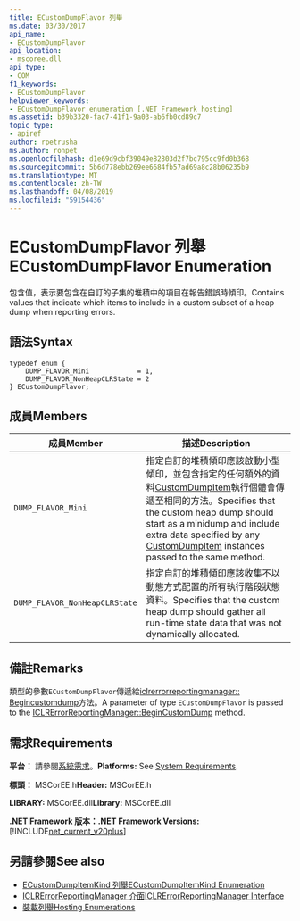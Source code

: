 ```yaml
---
title: ECustomDumpFlavor 列舉
ms.date: 03/30/2017
api_name:
- ECustomDumpFlavor
api_location:
- mscoree.dll
api_type:
- COM
f1_keywords:
- ECustomDumpFlavor
helpviewer_keywords:
- ECustomDumpFlavor enumeration [.NET Framework hosting]
ms.assetid: b39b3320-fac7-41f1-9a03-ab6fb0cd89c7
topic_type:
- apiref
author: rpetrusha
ms.author: ronpet
ms.openlocfilehash: d1e69d9cbf39049e82803d2f7bc795cc9fd0b368
ms.sourcegitcommit: 5b6d778ebb269ee6684fb57ad69a8c28b06235b9
ms.translationtype: MT
ms.contentlocale: zh-TW
ms.lasthandoff: 04/08/2019
ms.locfileid: "59154436"
---
```

# <a name="ecustomdumpflavor-enumeration"></a><span data-ttu-id="513e0-102">ECustomDumpFlavor 列舉</span><span class="sxs-lookup"><span data-stu-id="513e0-102">ECustomDumpFlavor Enumeration</span></span>
<span data-ttu-id="513e0-103">包含值，表示要包含在自訂的子集的堆積中的項目在報告錯誤時傾印。</span><span class="sxs-lookup"><span data-stu-id="513e0-103">Contains values that indicate which items to include in a custom subset of a heap dump when reporting errors.</span></span>  
  
## <a name="syntax"></a><span data-ttu-id="513e0-104">語法</span><span class="sxs-lookup"><span data-stu-id="513e0-104">Syntax</span></span>  
  
```  
typedef enum {  
    DUMP_FLAVOR_Mini            = 1,  
    DUMP_FLAVOR_NonHeapCLRState = 2  
} ECustomDumpFlavor;  
```  
  
## <a name="members"></a><span data-ttu-id="513e0-105">成員</span><span class="sxs-lookup"><span data-stu-id="513e0-105">Members</span></span>  
  
|<span data-ttu-id="513e0-106">成員</span><span class="sxs-lookup"><span data-stu-id="513e0-106">Member</span></span>|<span data-ttu-id="513e0-107">描述</span><span class="sxs-lookup"><span data-stu-id="513e0-107">Description</span></span>|  
|------------|-----------------|  
|`DUMP_FLAVOR_Mini`|<span data-ttu-id="513e0-108">指定自訂的堆積傾印應該啟動小型傾印，並包含指定的任何額外的資料[CustomDumpItem](../../../../docs/framework/unmanaged-api/hosting/customdumpitem-structure.md)執行個體會傳遞至相同的方法。</span><span class="sxs-lookup"><span data-stu-id="513e0-108">Specifies that the custom heap dump should start as a minidump and include extra data specified by any [CustomDumpItem](../../../../docs/framework/unmanaged-api/hosting/customdumpitem-structure.md) instances passed to the same method.</span></span>|  
|`DUMP_FLAVOR_NonHeapCLRState`|<span data-ttu-id="513e0-109">指定自訂的堆積傾印應該收集不以動態方式配置的所有執行階段狀態資料。</span><span class="sxs-lookup"><span data-stu-id="513e0-109">Specifies that the custom heap dump should gather all run-time state data that was not dynamically allocated.</span></span>|  
  
## <a name="remarks"></a><span data-ttu-id="513e0-110">備註</span><span class="sxs-lookup"><span data-stu-id="513e0-110">Remarks</span></span>  
 <span data-ttu-id="513e0-111">類型的參數`ECustomDumpFlavor`傳遞給[iclrerrorreportingmanager:: Begincustomdump](../../../../docs/framework/unmanaged-api/hosting/iclrerrorreportingmanager-begincustomdump-method.md)方法。</span><span class="sxs-lookup"><span data-stu-id="513e0-111">A parameter of type `ECustomDumpFlavor` is passed to the [ICLRErrorReportingManager::BeginCustomDump](../../../../docs/framework/unmanaged-api/hosting/iclrerrorreportingmanager-begincustomdump-method.md) method.</span></span>  
  
## <a name="requirements"></a><span data-ttu-id="513e0-112">需求</span><span class="sxs-lookup"><span data-stu-id="513e0-112">Requirements</span></span>  
 <span data-ttu-id="513e0-113">**平台：** 請參閱[系統需求](../../../../docs/framework/get-started/system-requirements.md)。</span><span class="sxs-lookup"><span data-stu-id="513e0-113">**Platforms:** See [System Requirements](../../../../docs/framework/get-started/system-requirements.md).</span></span>  
  
 <span data-ttu-id="513e0-114">**標頭：** MSCorEE.h</span><span class="sxs-lookup"><span data-stu-id="513e0-114">**Header:** MSCorEE.h</span></span>  
  
 <span data-ttu-id="513e0-115">**LIBRARY:** MSCorEE.dll</span><span class="sxs-lookup"><span data-stu-id="513e0-115">**Library:** MSCorEE.dll</span></span>  
  
 **<span data-ttu-id="513e0-116">.NET Framework 版本：</span><span class="sxs-lookup"><span data-stu-id="513e0-116">.NET Framework Versions:</span></span>** [!INCLUDE[net_current_v20plus](../../../../includes/net-current-v20plus-md.md)]  
  
## <a name="see-also"></a><span data-ttu-id="513e0-117">另請參閱</span><span class="sxs-lookup"><span data-stu-id="513e0-117">See also</span></span>

- [<span data-ttu-id="513e0-118">ECustomDumpItemKind 列舉</span><span class="sxs-lookup"><span data-stu-id="513e0-118">ECustomDumpItemKind Enumeration</span></span>](../../../../docs/framework/unmanaged-api/hosting/ecustomdumpitemkind-enumeration.md)
- [<span data-ttu-id="513e0-119">ICLRErrorReportingManager 介面</span><span class="sxs-lookup"><span data-stu-id="513e0-119">ICLRErrorReportingManager Interface</span></span>](../../../../docs/framework/unmanaged-api/hosting/iclrerrorreportingmanager-interface.md)
- [<span data-ttu-id="513e0-120">裝載列舉</span><span class="sxs-lookup"><span data-stu-id="513e0-120">Hosting Enumerations</span></span>](../../../../docs/framework/unmanaged-api/hosting/hosting-enumerations.md)
